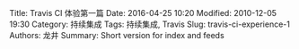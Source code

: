 Title: Travis CI 体验第一篇
Date: 2016-04-25 10:20
Modified: 2010-12-05 19:30
Category: 持续集成
Tags: 持续集成, Travis
Slug: travis-ci-experience-1
Authors: 龙井
Summary: Short version for index and feeds